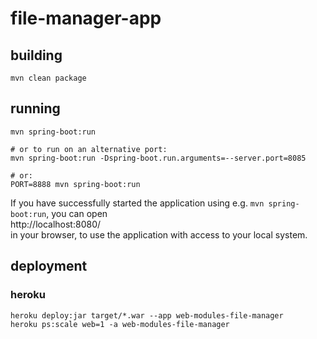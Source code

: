 # file-manager-app

## building
```
mvn clean package
```

## running
```
mvn spring-boot:run

# or to run on an alternative port:
mvn spring-boot:run -Dspring-boot.run.arguments=--server.port=8085

# or:
PORT=8888 mvn spring-boot:run
```
If you have successfully started the application using e.g. `mvn spring-boot:run`, you can open  
http://localhost:8080/  
in your browser, to use the application with access to your local system.

## deployment 

### heroku
```
heroku deploy:jar target/*.war --app web-modules-file-manager
heroku ps:scale web=1 -a web-modules-file-manager
```


